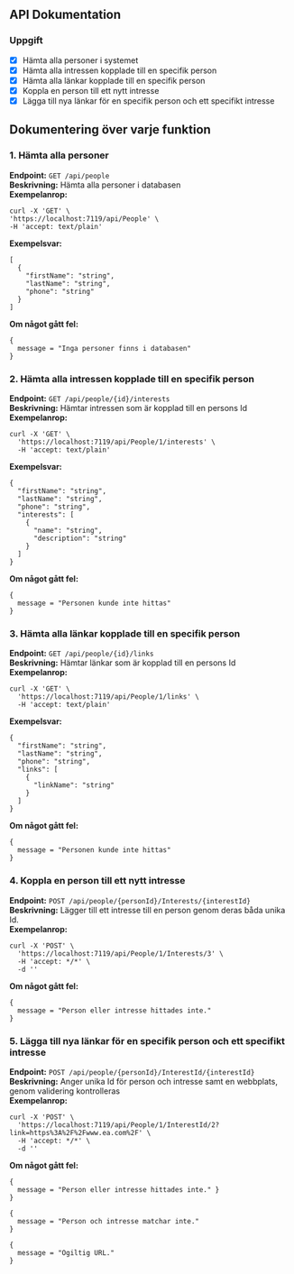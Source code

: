 ## API Dokumentation

### Uppgift
- [x]  Hämta alla personer i systemet
- [x]  Hämta alla intressen kopplade till en specifik person
- [x]  Hämta alla länkar kopplade till en specifik person
- [x]  Koppla en person till ett nytt intresse
- [x]  Lägga till nya länkar för en specifik person och ett specifikt intresse

## Dokumentering över varje funktion

### 1. Hämta alla personer
**Endpoint:** `GET /api/people`  
**Beskrivning:** Hämta alla personer i databasen  
**Exempelanrop:**  
```
curl -X 'GET' \  
'https://localhost:7119/api/People' \
-H 'accept: text/plain'
```  

**Exempelsvar:**  
```
[
  {
    "firstName": "string",
    "lastName": "string",
    "phone": "string"
  }
]
```
**Om något gått fel:**
```
{
  message = "Inga personer finns i databasen"
}
```
### 2. Hämta alla intressen kopplade till en specifik person
**Endpoint:** `GET /api/people/{id}/interests`  
**Beskrivning:** Hämtar intressen som är kopplad till en persons Id  
**Exempelanrop:** 
```
curl -X 'GET' \
  'https://localhost:7119/api/People/1/interests' \
  -H 'accept: text/plain'
```  
**Exempelsvar:** 
```
{
  "firstName": "string",
  "lastName": "string",
  "phone": "string",
  "interests": [
    {
      "name": "string",
      "description": "string"
    }
  ]
}
```
**Om något gått fel:**
```
{
  message = "Personen kunde inte hittas"
}
```
### 3. Hämta alla länkar kopplade till en specifik person
**Endpoint:** `GET /api/people/{id}/links`  
**Beskrivning:** Hämtar länkar som är kopplad till en persons Id  
**Exempelanrop:** 
```
curl -X 'GET' \
  'https://localhost:7119/api/People/1/links' \
  -H 'accept: text/plain'
```  
**Exempelsvar:** 
```
{
  "firstName": "string",
  "lastName": "string",
  "phone": "string",
  "links": [
    {
      "linkName": "string"
    }
  ]
}
```
**Om något gått fel:**
```
{
  message = "Personen kunde inte hittas"
}
```
### 4. Koppla en person till ett nytt intresse
**Endpoint:** `POST /api/people/{personId}/Interests/{interestId}`  
**Beskrivning:** Lägger till ett intresse till en person genom deras båda unika Id.  
**Exempelanrop:** 
```
curl -X 'POST' \
  'https://localhost:7119/api/People/1/Interests/3' \
  -H 'accept: */*' \
  -d ''
```
**Om något gått fel:**
```
{
  message = "Person eller intresse hittades inte."
}
``` 
### 5. Lägga till nya länkar för en specifik person och ett specifikt intresse
**Endpoint:** `POST /api/people/{personId}/InterestId/{interestId}`  
**Beskrivning:** Anger unika Id för person och intresse samt en webbplats, genom validering kontrolleras  
**Exempelanrop:**
```
curl -X 'POST' \
  'https://localhost:7119/api/People/1/InterestId/2?link=https%3A%2F%2Fwww.ea.com%2F' \
  -H 'accept: */*' \
  -d ''
```  
**Om något gått fel:**
```
{
  message = "Person eller intresse hittades inte." }
}
```
```
{
  message = "Person och intresse matchar inte."
}
```
```
{
  message = "Ogiltig URL."
}
```
